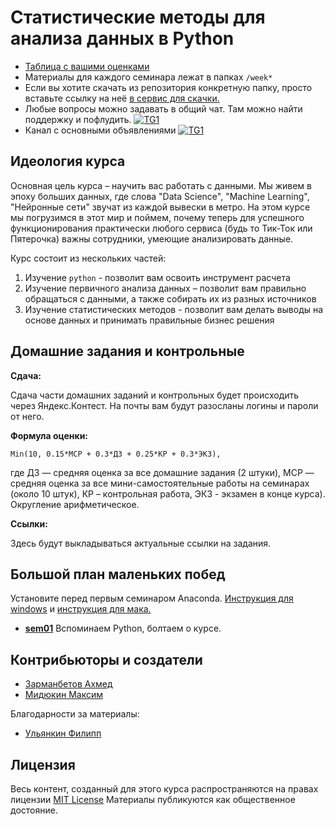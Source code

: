 # Статистические методы для анализа данных в Python

- [Таблица с вашими оценками](https://docs.google.com/spreadsheets/d/1xFRsZ26L666ySqPMMX3OvPiv5HIEGJZfVvravlCBfd0/edit#gid=0)
- Материалы для каждого семинара лежат в папках `/week*`
- Если вы хотите скачать из репозитория конкретную папку, просто вставьте ссылку на неё [в сервис для скачки.](https://minhaskamal.github.io/DownGit/#/home)
- Любые вопросы можно задавать в общий чат. Там можно найти поддержку и пофлудить. [![TG1](https://img.shields.io/badge/Telegram-chat-blue)](https://t.me/+ahuPbt1fWsxiNjhi) 
- Канал с основными объявлениями [![TG1](https://img.shields.io/badge/Telegram-chat-blue)](https://t.me/+cyIRVHwh9lIwMTEy)


## Идеология курса

Основная цель курса – научить вас работать с данными. Мы живем в эпоху больших данных, где слова "Data Science", "Machine Learning", "Нейронные сети" звучат из каждой вывески в метро. На этом курсе мы погрузимся в этот мир и поймем, почему теперь для успешного функционирования практически любого сервиса (будь то Тик-Ток или Пятерочка) важны сотрудники, умеющие анализировать данные. 

Курс состоит из нескольких частей: 

1. Изучение `python` - позволит вам освоить инструмент расчета
2. Изучение первичного анализа данных – позволит вам правильно обращаться с данными, а также собирать их из разных источников
3. Изучение статистических методов - позволит вам делать выводы на основе данных и принимать правильные бизнес решения


## Домашние задания и контрольные

__Сдача:__

Сдача части домашних заданий и контрольных будет происходить через Яндекс.Контест. На почты вам будут разосланы логины и пароли от него.

__Формула оценки:__

```
Min(10, 0.15*МСР + 0.3*ДЗ + 0.25*КР + 0.3*ЭКЗ),
```

где ДЗ — средняя оценка за все домашние задания (2 штуки), МСР — средняя оценка за все мини-самостоятельные работы на семинарах (около 10 штук), КР – контрольная работа, ЭКЗ - экзамен в конце курса). Округление арифметическое.


__Ссылки:__

Здесь будут выкладываться актуальные ссылки на задания.


## Большой план маленьких побед

Установите перед первым семинаром Anaconda. [Инструкция для windows](https://github.com/hse-econ-data-science/dap_2020_fall/blob/master/utils/install_conda_windows.pdf) и [инструкция для мака.](https://github.com/hse-econ-data-science/dap_2020_fall/blob/master/utils/install_conda_mac.pdf)


- [__sem01__](./week01) Вспоминаем Python, болтаем о курсе. 


## Контрибьюторы и создатели

* [Зарманбетов Ахмед](https://github.com/ahmedushka7)
* [Мидюкин Максим](https://github.com/MidiukinM)


Благодарности за материалы:

* [Ульянкин Филипп](https://github.com/FUlyankin)


## Лицензия

Весь контент, созданный для этого курса распространяются на правах лицензии [MIT License](https://github.com/hse-econ-data-science/dap_2020_fall/blob/master/LICENSE) Материалы публикуются как общественное достояние.
